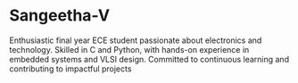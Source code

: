 # Sangeetha-V
Enthusiastic final year ECE student passionate about electronics and technology. Skilled in C and Python, with hands-on experience in embedded systems and VLSI design. Committed to continuous learning and contributing to impactful projects
